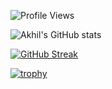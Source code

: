 ![Profile Views](https://komarev.com/ghpvc/?username=AkhilRai28&style=flat-square&color=blue)

![Akhil's GitHub stats](https://github-readme-stats.vercel.app/api?username=AkhilRai28&show_icons=true&theme=radical)

[![GitHub Streak](https://github-readme-streak-stats.herokuapp.com?user=AkhilRai28&theme=radical)](https://git.io/streak-stats)

[![trophy](https://github-profile-trophy.vercel.app/?username=AkhilRai28&theme=radical)](https://github.com/ryo-ma/github-profile-trophy)
